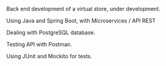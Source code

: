 Back end development of a virtual store, under development.

Using Java and Spring Boot, with Microservices / API REST

Dealing with PostgreSQL database.

Testing API with Postman.

Using JUnit and Mockito for tests.
